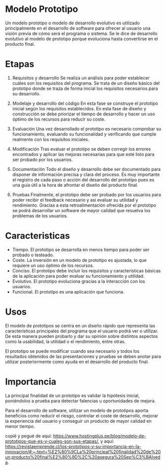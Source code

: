 # Modelo Prototipo
Un modelo prototipo o modelo de desarrollo evolutivo es utilizado principalmente en el desarrollo de software para ofrecer al usuario una visión previa de cómo será el programa o sistema. Se le dice de desarrollo evolutivo al modelo de prototipo porque evoluciona hasta convertirse en el producto final.

# Etapas
1. Requisitos y desarrollo
  Se realiza un análisis para poder establecer cuáles son los requisitos del programa. Se trata de un diseño básico del prototipo donde se traza de forma inicial los requisitos necesarios para su desarrollo.

2. Modelaje y desarrollo del código
  En esta fase se construye el prototipo inicial según los requisitos establecidos. En esta fase de diseño y construcción se debe priorizar el tiempo de desarrollo y hacer un uso óptimo de los recursos para reducir su coste.

3. Evaluación
  Una vez desarrollado el prototipo es necesario comprobar su funcionamiento, evaluando su funcionalidad y verificando que cumple realmente con los requisitos iniciales.

4. Modificación
  Tras evaluar el prototipo se deben corregir los errores encontrados y aplicar las mejoras necesarias para que esté listo para ser probado por los usuarios.

5. Documentación
  Todo el diseño y desarrollo debe ser documentado para disponer de información precisa y clara del proceso. Es muy importante el registro de cada paso o acción del desarrollo del prototipo pues es una guía útil a la hora de afrontar el diseño del producto final.

6. Pruebas
  Finalmente, el prototipo debe ser probado por los usuarios para poder recibir el feedback necesario y así evaluar su utilidad y rendimiento. Gracias a esta retroalimentación ofrecida por el prototipo se podrá desarrollar un software de mayor calidad que resuelva los problemas de los usuarios.

# Caracteristicas
- Tiempo. El prototipo se desarrolla en menos tiempo para poder ser probado o testeado.
- Coste. La inversión en un modelo de prototipo es ajustada, lo que requiere un uso óptimo de los recursos.
- Conciso. El prototipo debe incluir los requisitos y características básicas de la aplicación para poder evaluar su funcionamiento y utilidad.
- Evolutivo. El prototipo evoluciona gracias a la interacción con los usuarios.
- Funcional. El prototipo es una aplicación que funciona.

# Usos
El modelo de prototipos se centra en un diseño rápido que representa las características principales del programa que el usuario podrá ver o utilizar. De esta manera pueden probarlo y dar su opinión sobre distintos aspectos como la usabilidad, la utilidad o el rendimiento, entre otras.

El prototipo se puede modificar cuando sea necesario y todos los resultados obtenidos de las presentaciones y pruebas se deben anotar para utilizar posteriormente como ayuda en el desarrollo del producto final.

# Importancia
La principal finalidad de un prototipo es validar la hipótesis inicial, poniéndolos a prueba para detectar falencias u oportunidades de mejora. 

Para el desarrollo de software, utilizar un modelo de prototipos aporta beneficios como reducir el riesgo, controlar el coste de desarrollo, mejorar la experiencia del usuario y conseguir un producto de mayor calidad en menor tiempo.

copié y pegué de aquí: https://www.hostingplus.pe/blog/modelo-de-prototipos-que-es-y-cuales-son-sus-etapas/, y aquí: https://revistaemprende.cl/los-prototipos-y-su-importancia-en-la-innovacion/#:~:text=%E2%80%9CLa%20principal%20finalidad%20de%20un,producto%20final%E2%80%9D%2C%20asegura%20Sep%C3%BAlveda.
